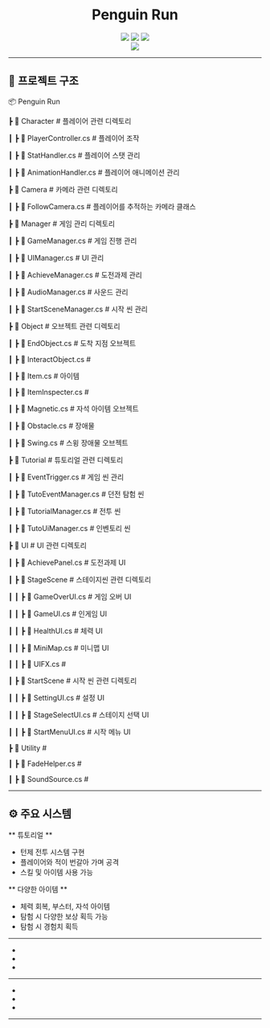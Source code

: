<div align="center">
  
# Penguin Run

[<img src="https://img.shields.io/badge/Github-181717?style=flat&logo=Github&logoColor=white" />]() [<img src="https://img.shields.io/badge/Notion-white?style=flat&logo=notion&logoColor=black" />]() [<img src="https://img.shields.io/badge/Figma-F24E1E?style=flat&logo=figma&logoColor=white" />]()
<br/> [<img src="https://img.shields.io/badge/프로젝트 기간-2025.02.21~2025.02.27-73abf0?style=flat&logo=&logoColor=white" />]()

</div> 


---

## 📂 프로젝트 구조
📦 Penguin Run

 ┣ 📂 Character                # 플레이어 관련 디렉토리

 ┃ ┣ 📜 PlayerController.cs    # 플레이어 조작

 ┃ ┣ 📜 StatHandler.cs         # 플레이어 스탯 관리

 ┃ ┣ 📜 AnimationHandler.cs    # 플레이어 애니메이션 관리
 

 ┣ 📂 Camera                   # 카메라 관련 디렉토리

 ┃ ┣ 📜 FollowCamera.cs        # 플레이어를 추적하는 카메라 클래스


 ┣ 📂 Manager                  # 게임 관리 디렉토리

 ┃ ┣ 📜 GameManager.cs         # 게임 진행 관리

 ┃ ┣ 📜 UIManager.cs           # UI 관리
 
 ┃ ┣ 📜 AchieveManager.cs      # 도전과제 관리
 
 ┃ ┣ 📜 AudioManager.cs        # 사운드 관리
 
 ┃ ┣ 📜 StartSceneManager.cs   # 시작 씬 관리
 

 ┣ 📂 Object                   # 오브젝트 관련 디렉토리

 ┃ ┣ 📜 EndObject.cs           # 도착 지점  오브젝트

 ┃ ┣ 📜 InteractObject.cs      # 

 ┃ ┣ 📜 Item.cs                # 아이템

 ┃ ┣ 📜 ItemInspecter.cs       # 

 ┃ ┣ 📜 Magnetic.cs            # 자석 아이템 오브젝트

 ┃ ┣ 📜 Obstacle.cs            # 장애물

 ┃ ┣ 📜 Swing.cs               # 스윙 장애물 오브젝트
 

 ┣ 📂 Tutorial                 # 튜토리얼 관련 디렉토리

 ┃ ┣ 📜 EventTrigger.cs        # 게임 씬 관리

 ┃ ┣ 📜 TutoEventManager.cs    # 던전 탐험 씬

 ┃ ┣ 📜 TutorialManager.cs     # 전투 씬

 ┃ ┣ 📜 TutoUiManager.cs       # 인벤토리 씬
 

 ┣ 📂 UI                       # UI 관련 디렉토리
 
 ┃ ┣ 📜 AchievePanel.cs        # 도전과제 UI

 ┃ ┣ 📂 StageScene             # 스테이지씬 관련 디렉토리

 ┃ ┃ ┣ 📜 GameOverUI.cs        # 게임 오버 UI

 ┃ ┃ ┣ 📜 GameUI.cs            # 인게임 UI

 ┃ ┃ ┣ 📜 HealthUI.cs          # 체력 UI
 
 ┃ ┃ ┣ 📜 MiniMap.cs           # 미니맵 UI

 ┃ ┃ ┣ 📜 UIFX.cs              # 
 
 ┃ ┣ 📂 StartScene             # 시작 씬 관련 디렉토리
 
 ┃ ┃ ┣ 📜 SettingUI.cs         # 설정 UI

 ┃ ┃ ┣ 📜 StageSelectUI.cs     # 스테이지 선택 UI

 ┃ ┃ ┣ 📜 StartMenuUI.cs       # 시작 메뉴 UI


 ┣ 📂 Utility                  # 

 ┃ ┣ 📜 FadeHelper.cs          # 

 ┃ ┣ 📜 SoundSource.cs         # 
 

---


## ⚙ 주요 시스템
**  튜토리얼 **
- 턴제 전투 시스템 구현
- 플레이어와 적이 번갈아 가며 공격
- 스킬 및 아이템 사용 가능

** 다양한 아이템 **
- 체력 회복, 부스터, 자석 아이템
- 탐험 시 다양한 보상 획득 가능
- 탐험 시 경험치 획득

**  **
- 
- 
- 

**  **
- 
- 
-  

---